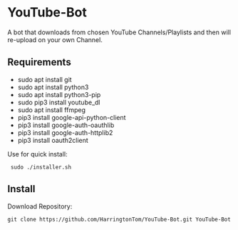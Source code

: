 # YouTube-Bot
A bot that downloads from chosen YouTube Channels/Playlists and then will re-upload on your own Channel. 

Requirements
------------
- sudo apt install git
- sudo apt install python3
- sudo apt install python3-pip
- sudo pip3 install youtube_dl
- sudo apt install ffmpeg
- pip3 install google-api-python-client
- pip3 install google-auth-oauthlib 
- pip3 install google-auth-httplib2
- pip3 install oauth2client

Use for quick install: 
  
     sudo ./installer.sh

Install
------------
Download Repository:

    git clone https://github.com/HarringtonTom/YouTube-Bot.git YouTube-Bot
    

